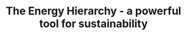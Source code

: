---
layout: link
link_url: https://www.imeche.org/docs/default-source/1-oscar/Get-involved/specialist-interest-groups/eesg/imeche-ps-energy-hierarchy-2020-final.pdf
title: The Energy Hierarchy - a powerful tool for sustainability
source: Institution of Mechanical Engineers
card: 
petal: Energy Efficiency Improvements
task: Get your plan right
---